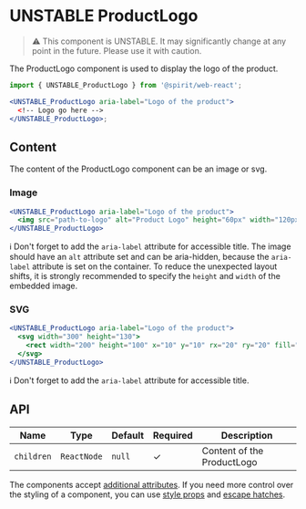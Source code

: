 # UNSTABLE ProductLogo

> ⚠️ This component is UNSTABLE. It may significantly change at any point in the future.
> Please use it with caution.

The ProductLogo component is used to display the logo of the product.

```jsx
import { UNSTABLE_ProductLogo } from '@spirit/web-react';

<UNSTABLE_ProductLogo aria-label="Logo of the product">
  <!-- Logo go here -->
</UNSTABLE_ProductLogo>;
```

## Content

The content of the ProductLogo component can be an image or svg.

### Image

```jsx
<UNSTABLE_ProductLogo aria-label="Logo of the product">
  <img src="path-to-logo" alt="Product Logo" height="60px" width="120px" aria-hidden="true" />
</UNSTABLE_ProductLogo>
```

ℹ️ Don't forget to add the `aria-label` attribute for accessible title.
The image should have an `alt` attribute set and can be aria-hidden, because the `aria-label`
attribute is set on the container. To reduce the unexpected layout shifts, it is strongly recommended
to specify the `height` and `width` of the embedded image.

### SVG

```jsx
<UNSTABLE_ProductLogo aria-label="Logo of the product">
  <svg width="300" height="130">
    <rect width="200" height="100" x="10" y="10" rx="20" ry="20" fill="#fff" />
  </svg>
</UNSTABLE_ProductLogo>
```

ℹ️ Don't forget to add the `aria-label` attribute for accessible title.

## API

| Name       | Type        | Default | Required | Description                |
| ---------- | ----------- | ------- | -------- | -------------------------- |
| `children` | `ReactNode` | `null`  | ✓        | Content of the ProductLogo |

The components accept [additional attributes][readme-additional-attributes].
If you need more control over the styling of a component, you can use [style props][readme-style-props]
and [escape hatches][readme-escape-hatches].

[readme-additional-attributes]: https://github.com/lmc-eu/spirit-design-system/blob/main/packages/web-react/README.md#additional-attributes
[readme-escape-hatches]: https://github.com/lmc-eu/spirit-design-system/blob/main/packages/web-react/README.md#escape-hatches
[readme-style-props]: https://github.com/lmc-eu/spirit-design-system/blob/main/packages/web-react/README.md#style-props
